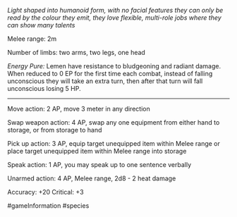 *Light shaped into humanoid form, with no facial features they can only be read by the colour they emit, they love flexible, multi-role jobs where they can show many talents*

Melee range: 2m

Number of limbs: two arms, two legs, one head

*Energy Pure:* Lemen have resistance to bludgeoning and radiant damage. When reduced to 0 EP for the first time each combat, instead of falling unconscious they will take an extra turn, then after that turn will fall unconscious losing 5 HP.

---

Move action: 2 AP, move 3 meter in any direction

Swap weapon action: 4 AP, swap any one equipment from either hand to storage, or from storage to hand

Pick up action: 3 AP, equip target unequipped item within Melee range or place target unequipped item within Melee range into storage

Speak action: 1 AP, you may speak up to one sentence verbally

Unarmed action: 4 AP, Melee range, 2d8 - 2 heat damage

Accuracy: +20
Critical: +3

#gameInformation #species